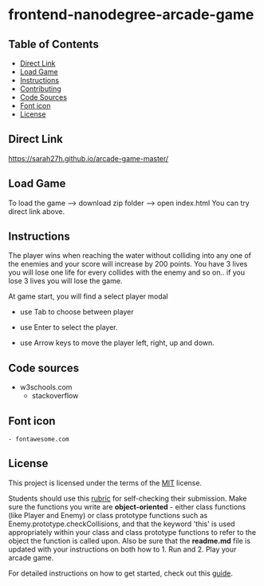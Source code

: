 frontend-nanodegree-arcade-game
===============================

## Table of Contents

* [Direct Link](#directlink)
* [Load Game](#loadgame)
* [Instructions](#instructions)
* [Contributing](#contributing)
* [Code Sources](#CodeSources)
* [Font icon](#FontIcon)
* [License](#License)

## Direct Link
https://sarah27h.github.io/arcade-game-master/

## Load Game

To load the game --> download zip folder --> open index.html
You can try direct link above.

## Instructions

The player wins when reaching the water without colliding into any one of the enemies and your score will increase by 200 points. You have 3 lives you will lose one life for every collides with the enemy and so on.. if you lose 3 lives you will lose the game.

At game start, you will find a select player modal

- use Tab to choose between player

- use Enter to select the player.

- use Arrow keys to move the player left, right, up and down.

## Code sources

  - w3schools.com
	- stackoverflow

## Font icon

    - fontawesome.com

## License

This project is licensed under the terms of the <a href="https://choosealicense.com/licenses/mit/" rel="nofollow">MIT</a> license.

Students should use this [rubric](https://review.udacity.com/#!/projects/2696458597/rubric) for self-checking their submission. Make sure the functions you write are **object-oriented** - either class functions (like Player and Enemy) or class prototype functions such as Enemy.prototype.checkCollisions, and that the keyword 'this' is used appropriately within your class and class prototype functions to refer to the object the function is called upon. Also be sure that the **readme.md** file is updated with your instructions on both how to 1. Run and 2. Play your arcade game.

For detailed instructions on how to get started, check out this [guide](https://docs.google.com/document/d/1v01aScPjSWCCWQLIpFqvg3-vXLH2e8_SZQKC8jNO0Dc/pub?embedded=true).
